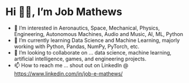# Hi 👋🏽, I’m Job Mathews

- 👀 I’m interested in Aeronautics, Space, Mechanical, Physics, Engineering, Autonomous Machines, Audio and Music, AI, ML, Python
- 🌱 I’m currently learning Data Science and Machine Learning, majorly working with Python, Pandas, NumPy, PyTorch, etc.
- 💞️ I’m looking to collaborate on ... data science, machine learning, artificial intelligence, games, and engineering projects.
- 📫 How to reach me ... shout out on LinkedIn @ https://www.linkedin.com/in/job-e-mathews/

<!---
jobmathews/jobmathews is a ✨ special ✨ repository because its `README.md` (this file) appears on your GitHub profile.
You can click the Preview link to take a look at your changes.
--->
